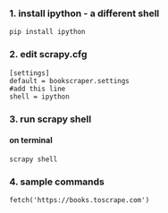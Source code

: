 ### 1. install ipython - a different shell
``````
pip install ipython
``````
### 2. edit scrapy.cfg
``````
[settings]
default = bookscraper.settings
#add this line
shell = ipython
``````
### 3. run scrapy shell
#### on terminal
``````
scrapy shell
``````
### 4. sample commands
``````
fetch('https://books.toscrape.com')
``````